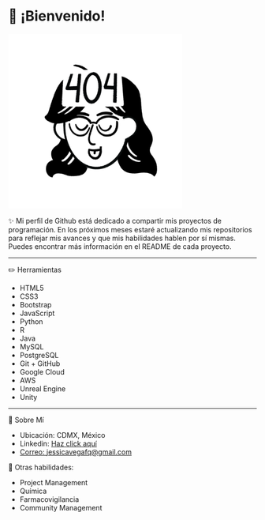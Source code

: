 # 🌟 ¡Bienvenido! 

<a> <img src="./NotionIcon" style="max-width:70%; max-height:50%;"> </a>

✨ Mi perfil de Github está dedicado a compartir mis proyectos de programación. En los próximos meses estaré actualizando mis repositorios para reflejar mis avances y que mis habilidades hablen por sí mismas. Puedes encontrar más información en el README de cada proyecto. 

---

✏️ Herramientas
* HTML5
* CSS3
* Bootstrap
* JavaScript
* Python
* R
* Java
* MySQL
* PostgreSQL
* Git + GitHub
* Google Cloud
* AWS
* Unreal Engine
* Unity

---

📍 Sobre Mí
* Ubicación: CDMX, México
* Linkedin: <a href="https://www.linkedin.com/in/quimivm/?locale=en_US">Haz click aquí 
* Correo: jessicavegafq@gmail.com

 🔎 Otras habilidades: 
* Project Management
* Química
* Farmacovigilancia
* Community Management
